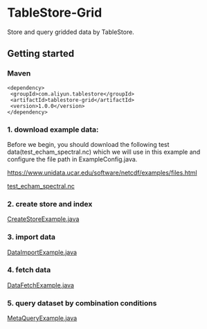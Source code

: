 # TableStore-Grid

Store and query gridded data by TableStore.

## Getting started

### Maven

```
<dependency>
 <groupId>com.aliyun.tablestore</groupId>
 <artifactId>tablestore-grid</artifactId>
 <version>1.0.0</version>
</dependency>
```

### 1. download example data:

Before we begin, you should download the following test data(test_echam_spectral.nc) which we will use in this example and configure the file path in ExampleConfig.java.

<https://www.unidata.ucar.edu/software/netcdf/examples/files.html>

[test_echam_spectral.nc](https://www.unidata.ucar.edu/software/netcdf/examples/test_echam_spectral.nc)

### 2. create store and index

[CreateStoreExample.java](src/main/java/com/aliyun/tablestore/example/grid/CreateStoreExample.java)

### 3. import data

[DataImportExample.java](src/main/java/com/aliyun/tablestore/example/grid/DataImportExample.java)

### 4. fetch data

[DataFetchExample.java](src/main/java/com/aliyun/tablestore/example/grid/DataFetchExample.java)

### 5. query dataset by combination conditions

[MetaQueryExample.java](src/main/java/com/aliyun/tablestore/example/grid/MetaQueryExample.java)

